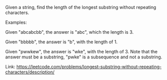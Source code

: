 Given a string, find the length of the longest substring without repeating
characters.

Examples:

Given "abcabcbb", the answer is "abc", which the length is 3.

Given "bbbbb", the answer is "b", with the length of 1.

Given "pwwkew", the answer is "wke", with the length of 3. Note that the answer
must be a substring, "pwke" is a subsequence and not a substring.

Link:
https://leetcode.com/problems/longest-substring-without-repeating-characters/description/
